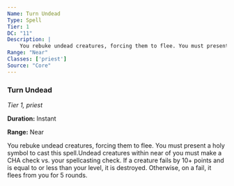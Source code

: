 ```yaml
---
Name: Turn Undead
Type: Spell
Tier: 1
DC: "11"
Description: |
    You rebuke undead creatures, forcing them to flee. You must present a holy symbol to cast this spell.Undead creatures within near of you must make a CHA check vs. your spellcasting check. If a creature fails by 10+ points and is equal to or less than your level, it is destroyed. Otherwise, on a fail, it flees from you for 5 rounds.Duration: "Instant"
Range: "Near"
Classes: ['priest']
Source: "Core"
---
```


### Turn Undead

_Tier 1, priest_

**Duration:** Instant

**Range:** Near

You rebuke undead creatures, forcing them to flee. You must present a holy symbol to cast this spell.Undead creatures within near of you must make a CHA check vs. your spellcasting check. If a creature fails by 10+ points and is equal to or less than your level, it is destroyed. Otherwise, on a fail, it flees from you for 5 rounds.

